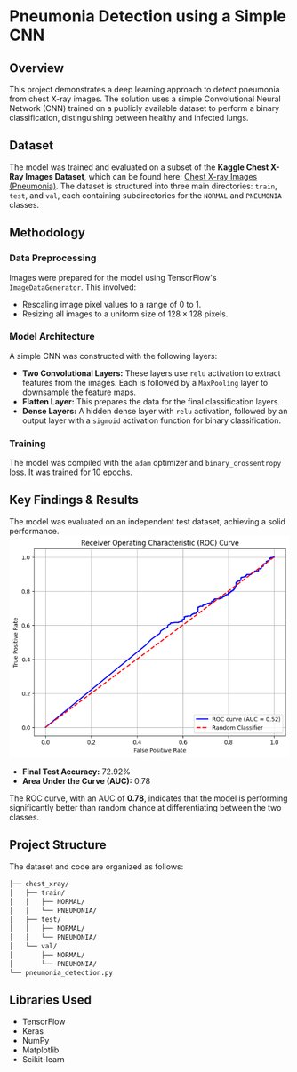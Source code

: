 # Pneumonia Detection using a Simple CNN

## Overview
This project demonstrates a deep learning approach to detect pneumonia from chest X-ray images. The solution uses a simple Convolutional Neural Network (CNN) trained on a publicly available dataset to perform a binary classification, distinguishing between healthy and infected lungs.

## Dataset
The model was trained and evaluated on a subset of the **Kaggle Chest X-Ray Images Dataset**, which can be found here: [Chest X-ray Images (Pneumonia)](https://www.kaggle.com/datasets/paultimothymooney/chest-xray-pneumonia). The dataset is structured into three main directories: `train`, `test`, and `val`, each containing subdirectories for the `NORMAL` and `PNEUMONIA` classes.


## Methodology
### Data Preprocessing
Images were prepared for the model using TensorFlow's `ImageDataGenerator`. This involved:
* Rescaling image pixel values to a range of $0$ to $1$.
* Resizing all images to a uniform size of $128 \times 128$ pixels.

### Model Architecture
A simple CNN was constructed with the following layers:
* **Two Convolutional Layers:** These layers use `relu` activation to extract features from the images. Each is followed by a `MaxPooling` layer to downsample the feature maps.
* **Flatten Layer:** This prepares the data for the final classification layers.
* **Dense Layers:** A hidden dense layer with `relu` activation, followed by an output layer with a `sigmoid` activation function for binary classification.

### Training
The model was compiled with the `adam` optimizer and `binary_crossentropy` loss. It was trained for 10 epochs.



## Key Findings & Results
The model was evaluated on an independent test dataset, achieving a solid performance.
![ROC Curve for Pneumonia Detection](roc_curve.png)
* **Final Test Accuracy:** 72.92%
* **Area Under the Curve (AUC):** 0.78

The ROC curve, with an AUC of **0.78**, indicates that the model is performing significantly better than random chance at differentiating between the two classes.


## Project Structure
The dataset and code are organized as follows:

```
├── chest_xray/
│   ├── train/
│   │   ├── NORMAL/
│   │   └── PNEUMONIA/
│   ├── test/
│   │   ├── NORMAL/
│   │   └── PNEUMONIA/
│   └── val/
│       ├── NORMAL/
│       └── PNEUMONIA/
└── pneumonia_detection.py
```

## Libraries Used
* TensorFlow
* Keras
* NumPy
* Matplotlib
* Scikit-learn
